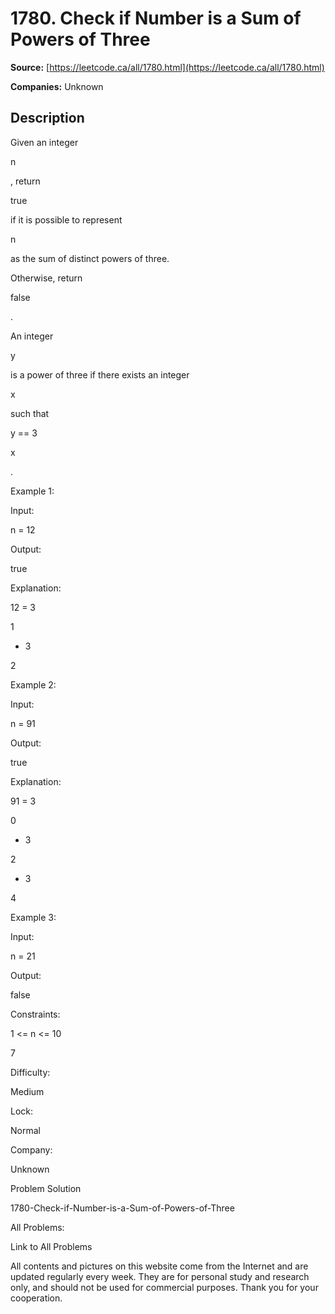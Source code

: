# 1780. Check if Number is a Sum of Powers of Three

**Source:** [https://leetcode.ca/all/1780.html](https://leetcode.ca/all/1780.html)

**Companies:** Unknown

## Description

Given an integer

n

, return

true

if it is possible to represent

n

as the sum of distinct powers of three.

Otherwise, return

false

.

An integer

y

is a power of three if there exists an integer

x

such that

y == 3

x

.

Example 1:

Input:

n = 12

Output:

true

Explanation:

12 = 3

1

+ 3

2

Example 2:

Input:

n = 91

Output:

true

Explanation:

91 = 3

0

+ 3

2

+ 3

4

Example 3:

Input:

n = 21

Output:

false

Constraints:

1 <= n <= 10

7

Difficulty:

Medium

Lock:

Normal

Company:

Unknown

Problem Solution

1780-Check-if-Number-is-a-Sum-of-Powers-of-Three

All Problems:

Link to All Problems

All contents and pictures on this website come from the Internet and are updated regularly every week. They are for personal study and research only, and should not be used for commercial purposes. Thank you for your cooperation.

